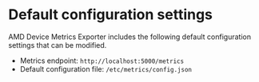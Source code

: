 # Default configuration settings

AMD Device Metrics Exporter includes the following default configuration settings that can be modified.

- Metrics endpoint: `http://localhost:5000/metrics`
- Default configuration file: `/etc/metrics/config.json`
